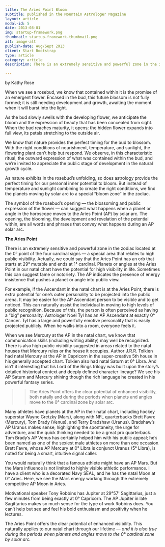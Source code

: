 ```yaml
---
title: The Aries Point Bloom
subtitle: published in the Mountain Astrologer Magazine
layout: article
modal-id: 5
date: 2013-08-01
img: startup-framework.png
thumbnail: startup-framework-thumbnail.png
alt: image-alt
publish-date: Aug/Sept 2013
client: Start Bootstrap
type: article
category: article
description: There is an extremely sensitive and powerful zone in the zodiac located at the 0 degrees point of the four cardinal signs - a special area that relates to high public visibility. Actually, we could say that the Aries Point has an orb that starts at 29 degrees mutable and ends at 1 degree cardinal. Planets or angles at the Aries Point in our natal chart have the potential for high visibility in life. Sometimes this can suggest fame or notoriety. The AP indicates the presence of energy insistence that pushes a planet or angle into public view.

---
```

by Kathy Rose

When we see a rosebud, we
know that contained within it is the
promise of an emergent flower.
Encased in the bud, this future blossom
is not fully formed; it is still
needing development and growth,
awaiting the moment when it will
burst into the light.

As the bud slowly swells with the
developing flower, we anticipate the
bloom and the expression of beauty
that has been concealed from sight.
When the bud reaches maturity, it
opens; the hidden flower expands into
full view, its petals stretching to the
outside air.

We know that nature provides
the perfect timing for the bud to
blossom. With the right conditions
of nourishment, temperature, and
sunlight, the flowering plant can’t help
but respond. We observe, in this characteristic
ritual, the outward expression
of what was contained within the
bud, and we’re invited to appreciate
the public stage of development in the
natural growth cycle.

As nature exhibits in the rosebud’s
unfolding, so does astrology provide
the perfect timing for our personal
inner potential to bloom. But instead
of temperature and sunlight combining
to create the right conditions, we
find the planets moving by solar arc to
a special “bloom zone” in the zodiac.

The symbol of the rosebud’s
opening — the blossoming and public
expression of the flower — can
suggest what happens when a planet
or angle in the horoscope moves to
the Aries Point (AP) by solar arc. The
opening, the blooming, the development
and revelation of the potential within, are all words and phrases that
convey what happens during an AP
solar arc.



**The Aries Point**

There is an extremely sensitive and
powerful zone in the zodiac located at
the 0° point of the four cardinal signs —
a special area that relates to high public
visibility. Actually, we could say that the
Aries Point has an orb that starts at 29°
mutable and ends at 1° cardinal. Planets
or angles at the Aries Point in our natal
chart have the potential for high visibility
in life. Sometimes this can suggest
fame or notoriety. The AP indicates
the presence of energy insistence that
pushes a planet or angle into public
view.

For example, if the Ascendant in
the natal chart is at the Aries Point,
there is extra potential for one’s outer
personality to be projected into the public
arena. It may be easier for the AP
Ascendant person to be visible and to
get noticed. This can naturally assist the
individual in moving to high levels of
public recognition. Because of this, the
person is often perceived as having a
“big” personality. Astrologer Noel Tyl
has an AP Ascendant at exactly 0°
Cancer. Tyl has a large and powerfully
emotive personality that is easily projected
publicly. When he walks into a
room, everyone feels it.

When we see Mercury at the AP in
the natal chart, we know that communication
skills (including writing ability)
may well be recognized. There is also
high public visibility suggested in areas
related to the natal houses that Mercury
rules or the house it occupies. Author
J.R.R. Tolkien had natal Mercury at the
AP in Capricorn in the super-creative
5th house in his generally accepted
chart. Tolkien also had natal Saturn at
0° Libra. And isn’t it interesting that his
Lord of the Rings trilogy was built upon
the story’s detailed historical context
and deeply defined character lineage?
We see his AP Saturn and Mercury shining
though the rich language he created
in his powerful fantasy series.

>>The Aries Point offers
the clear potential of
enhanced visibility,
both natally and during
the periods when
planets and angles
move to the 0° cardinal
zone by solar arc.

Many athletes have planets at  the
AP in their natal chart, including hockey
superstar Wayne Gretzky (Mars), along
with NFL quarterbacks Brett Favre
(Mercury), Tom Brady (Venus), and
Terry Bradshaw (Uranus). Bradshaw’s
AP Uranus makes sense, highlighting
the spontaneity, the urge for adventure,
and the quick thinking needed to be a
great pro quarterback. Tom Brady’s AP
Venus has certainly helped him with
his public appeal; he’s been named as
one of the sexiest male athletes on more
than one occasion. Brett Favre, whose
AP Mercury at 0° Libra is conjunct Uranus
(5° Libra), is noted for being a
smart, intuitive signal caller.

You would naturally think that a
famous athlete might have an AP Mars.
But the Mars influence is not limited
to highly visible athletic performance.
I have a client who is a decorated Navy
SEAL, and he has the natal Moon at 0°
Aries. Here, we see the Mars energy
working through the extremely competitive
AP Moon in Aries.

Motivational speaker Tony Robbins
has Jupiter at 29°57' Sagittarius, just a
few minutes from being exactly at 0°
Capricorn. The AP Jupiter in late Sagittarius
makes so much sense for the type
of work Robbins does. You can’t help
but see and feel his bold enthusiasm
and positivity when he lectures.

The Aries Point offers the clear
potential of enhanced visibility. This naturally
applies to our natal chart through
our lifetime — *and it is also true during
the periods when planets and angles
move to the 0° cardinal zone by solar arc.*